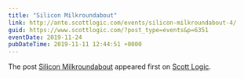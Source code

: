 ```yaml
---
title: "Silicon Milkroundabout"
link: http://ante.scottlogic.com/events/silicon-milkroundabout-4/
guid: https://www.scottlogic.com/?post_type=events&p=6351
eventDate: 2019-11-24
pubDateTime: 2019-11-11 12:44:51 +0000
---
```


<p>The post <a rel="nofollow" href="http://ante.scottlogic.com/events/silicon-milkroundabout-4/">Silicon Milkroundabout</a> appeared first on <a rel="nofollow" href="http://ante.scottlogic.com">Scott Logic</a>.</p>